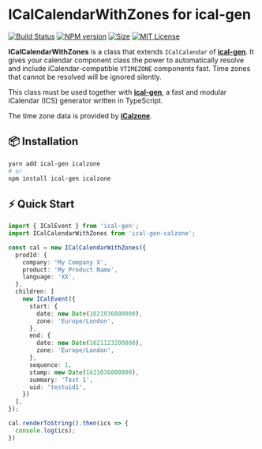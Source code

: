 # ICalCalendarWithZones for ical-gen

[![Build Status][travis-image]][travis-url]
[![NPM version][npm-version-image]][npm-url]
[![Size][min-size-image]][npm-url]
[![MIT License][license-image]][license-url]

**ICalCalendarWithZones** is a class that extends `ICalCalendar` of [**ical-gen**](https://github.com/Manc/ical-gen). It gives your calendar component class the power to automatically resolve and include iCalendar-compatible `VTIMEZONE` components fast. Time zones that cannot be resolved will be ignored silently.

This class must be used together with [**ical-gen**](https://github.com/Manc/ical-gen), a fast and modular iCalendar (ICS) generator written in TypeScript.

The time zone data is provided by [**iCalzone**](https://github.com/Manc/icalzone).


## 📦 Installation

```sh
yarn add ical-gen icalzone
# or
npm install ical-gen icalzone
```


## ⚡️ Quick Start

```typescript
import { ICalEvent } from 'ical-gen';
import ICalCalendarWithZones from 'ical-gen-calzone';

const cal = new ICalCalendarWithZones({
  prodId: {
    company: 'My Company X',
    product: 'My Product Name',
    language: 'XX',
  },
  children: [
    new ICalEvent({
      start: {
        date: new Date(1621036800000),
        zone: 'Europe/London',
      },
      end: {
        date: new Date(1621123200000),
        zone: 'Europe/London',
      },
      sequence: 1,
      stamp: new Date(1621036800000),
      summary: 'Test 1',
      uid: 'testuid1',
    })
  ],
});

cal.renderToString().then(ics => {
  console.log(ics);
})
```



[npm-url]: https://npmjs.org/package/ical-gen-calzone
[npm-version-image]: https://img.shields.io/npm/v/ical-gen-calzone.svg?style=flat

[travis-url]: https://travis-ci.org/Manc/ical-gen-calzone
[travis-image]: https://img.shields.io/travis/Manc/ical-gen-calzone/main.svg?style=flat

[min-size-image]: https://img.shields.io/bundlephobia/min/ical-gen-calzone?style=flat

[license-url]: LICENSE
[license-image]: https://img.shields.io/badge/license-ISC-blue.svg?style=flat
